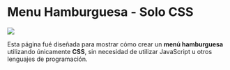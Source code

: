 # Menu Hamburguesa - Solo CSS

![](https://github.com/NicolasJNunez/Responsive-menu-with-CSS/blob/main/img/menu-hamb.jpg?raw=true)

Esta página fué diseñada para mostrar cómo crear un **menú hamburguesa** utilizando únicamente **CSS**, sin necesidad de utilizar JavaScript u otros lenguajes de programación.